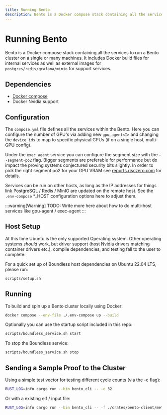 ```yaml
---
title: Running Bento
description: Bento is a Docker compose stack containing all the services to run a Bento cluster on a single or many machines.
---
```


# Running Bento

Bento is a Docker compose stack containing all the services to run a Bento cluster on a single or many machines.
It includes Docker build files for internal services as well as external images for `postgres/redis/grafana/minio` for support services.

## Dependencies

- [Docker compose](https://docs.docker.com/compose)
- Docker Nvidia support

## Configuration

The `compose.yml` file defines all the services within the Bento. Here you can configure the number of GPU's via adding new `gpu_agent<I>` and changing the `device_ids` to map to specific physical GPUs (if on a single host, multi-GPU config).

Under the `exec_agent` service you can configure the segment size with the `--segment-po2` flag. Bigger segments are preferable for performance but do impact the proving systems conjectured security bits slightly. In order to pick the right segment po2 for your GPU VRAM see [reports.risczero.com](https://reports.risczero.com) for details.

Services can be run on other hosts, as long as the IP addresses for things link PostgreSQL / Redis / MinIO are updated on the remote host. See the `.env-compose` \*\_HOST configuration options here to adjust them.

:::warning[Warning]
TODO: Write more here about how to do multi-host services like gpu-agent / exec-agent
:::

## Host Setup

At this time Ubuntu is the only supported Operating system. Other operating systems _should_ work, but driver support (host Nvidia drivers matching container drivers etc.), compile dependencies, and testing fall to the user to complete.

For a quick set up of Boundless host dependencies on Ubuntu 22.04 LTS, please run:

```sh [Terminal]
scripts/setup.sh
```

## Running

To build and spin up a Bento cluster locally using Docker:

```sh [Terminal]
docker compose --env-file ./.env-compose up --build
```

Optionally you can use the startup script included in this repo:

```sh [Terminal]
scripts/boundless_service.sh start
```

To stop the Boundless service:

```sh [Terminal]
scripts/boundless_service.sh stop
```

## Sending a Sample Proof to the Cluster

Using a simple test vector for testing different cycle counts (via the -c flag):

```sh [Terminal]
RUST_LOG=info cargo run --bin bento_cli -- -c 32
```

Or with a existing elf / input file:

```sh [Terminal]
RUST_LOG=info cargo run --bin bento_cli -- -f ./crates/bento-client/method_name -i /tmp/input.bin
```
